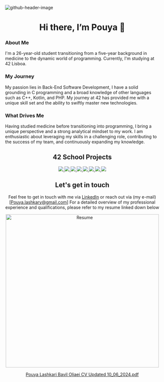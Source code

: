 
![github-header-image](https://github.com/user-attachments/assets/53bf3d52-a3d6-4355-a119-fd1f00a66fbc)

<h1 align="center">Hi there, I’m Pouya 👋</h1>

### About Me

I'm a 26-year-old student transitioning from a five-year background in medicine to the dynamic world of programming. Currently, I'm studying at 42 Lisboa. 

### My Journey

My passion lies in Back-End Software Development, I have a solid grounding in C programming and a broad knowledge of other languages such as C++, Kotlin, and PHP. My journey at 42 has provided me with a unique skill set and the ability to swiftly master new technologies. 

### What Drives Me

Having studied medicine before transitioning into programming, I bring a unique perspective and a strong analytical mindset to my work.  I am enthusiastic about leveraging my skills in a challenging role, contributing to the success of my team, and continuously expanding my knowledge.

<div align="center">

## 42 School Projects

<a href="https://github.com/Pouya-L/libft_full">
  <img src="https://github.com/user-attachments/assets/9aee8afb-aff0-4aca-8c5a-6ea281d65520">
</a>

<a href="https://github.com/Pouya-L/ft_printf">
  <img src="https://github.com/user-attachments/assets/d2528de6-a701-4105-8e59-27d25c320fa7">
</a>

<a href="https://github.com/Pouya-L/get_next_line">
  <img src="https://github.com/user-attachments/assets/a5dd7dfb-4181-4567-a42d-9662db376883">
</a>

<a href="https://github.com/Pouya-L/push_swap">
  <img src="https://github.com/user-attachments/assets/8d93d667-0f20-4c17-8b15-68dc7067bbb1">
</a>

<a href="https://github.com/Pouya-L/minitalk">
  <img src="https://github.com/user-attachments/assets/2393dc79-b243-4ece-9ab5-49e7b5e3f224">
</a>

<a href="https://github.com/Pouya-L/so_long">
  <img src="https://github.com/user-attachments/assets/048741aa-96db-4129-b974-4c561f0b5dca">
</a>

<a href="https://github.com/Pouya-L/philosophers">
  <img src="https://github.com/user-attachments/assets/90812771-939c-4cf8-a552-4be98c4bf494">
</a>

<a href="https://github.com/Pouya-L/cpp-module-00">
  <img src="https://github.com/user-attachments/assets/c294964a-f67a-4b7a-8127-8091da047983">
</a>

## Let's get in touch
<div align="center">

Feel free to get in touch with me via [LinkedIn](https://www.linkedin.com/in/pouya-lashkary-dev/) or reach out via (my e-mail)[Pouya.lashkary@gmail.com] 
For a detailed overview of my professional experience and qualifications, please refer to my resume linked down below 

<img src="https://github.com/user-attachments/assets/9f931f27-8d3d-4ac3-acb1-32b2cc4ba7d1" alt="Resume" width="500">

[Pouya Lashkari Bavil Oliaei CV Updated 10_06_2024.pdf](https://github.com/user-attachments/files/17270180/Pouya.Lashkari.Bavil.Oliaei.CV.Updated.10_06_2024.pdf)


